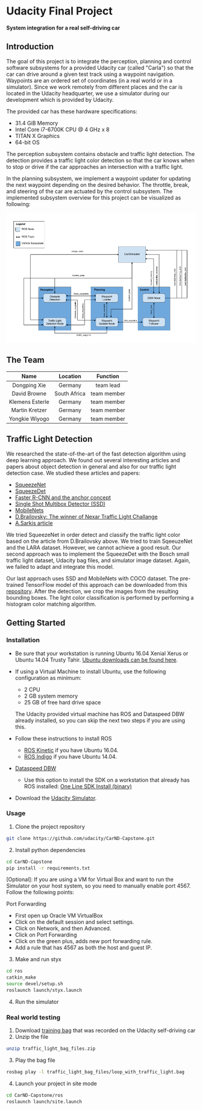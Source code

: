 # Udacity Final Project
**System integration for a real self-driving car**

## Introduction
The goal of this project is to integrate the perception, planning and control software subsystems for a provided Udacity car (called "Carla") so that the car can drive around a given test track using a waypoint navigation. Waypoints are an ordered set of coordinates (in a real world or in a simulator). Since we work remotely from different places and the car is located in the Udacity headquarter, we use a simulator during our development which is provided by Udacity. 

The provided car has these hardware specifications:

* 31.4 GiB Memory
* Intel Core i7-6700K CPU @ 4 GHz x 8
* TITAN X Graphics
* 64-bit OS

The perception subsystem contains obstacle and traffic light detection. The detection provides a traffic light color detection so that the car knows when to stop or drive if the car approaches an intersection with a traffic light.

In the planning subsystem, we implement a waypoint updater for updating the next waypoint depending on the desired behavior. The throttle, break, and steering of the car are actuated by the control subsystem. The implemented subsystem overview for this project can be visualized as following:

![subsystem architecture][image1]


## The Team

| Name | Location | Function |
|:---:|:---:|:---:|
|Dongping Xie| Germany | team lead|
|David Browne | South Africa | team member|
|Klemens Esterle  | Germany |team member|
|Martin Kretzer | Germany | team member|
|Yongkie Wiyogo | Germany | team member|

## Traffic Light Detection

We researched the state-of-the-art of the fast detection algorithm using deep learning approach. We found out several interesting articles and papers about object detection in general and also for our traffic light detection case. We studied these articles and papers:

* [SqueezeNet](https://arxiv.org/pdf/1602.07360.pdf)
* [SqueezeDet](https://arxiv.org/pdf/1612.01051.pdf)
* [Faster R-CNN and the anchor concept](https://arxiv.org/pdf/1506.01497.pdf)
* [Single Shot Multibox Detector (SSD)](https://arxiv.org/pdf/1512.02325.pdf)
* [MobileNets](https://arxiv.org/pdf/1704.04861.pdf)
* [D.Brailovsky: The winner of Nexar Traffic Light Challange](https://medium.freecodecamp.org/recognizing-traffic-lights-with-deep-learning-23dae23287cc)
* [A.Sarkis article](https://medium.com/@anthony_sarkis/self-driving-cars-implementing-real-time-traffic-light-detection-and-classification-in-2017-7d9ae8df1c58)

We tried SqueezeNet in order detect and classify the traffic light color based on the article from D.Brailovsky above. We tried to train SqeeuzeNet and the LARA dataset. However, we cannot achieve a good result. Our second approach was to implement the SqueezeDet with the Bosch small traffic light dataset, Udacity bag files, and simulator image dataset. Again, we failed to adapt and integrate this model.

Our last approach uses SSD and MobileNets with COCO dataset. The pre-trained TensorFlow model of this approach can be downloaded from this [repository](https://github.com/tensorflow/models/blob/master/research/object_detection/g3doc/detection_model_zoo.md). After the detection, we crop the images from the resulting bounding boxes. The light color classification is performed by performing a histogram color matching algorithm.

## Getting Started
### Installation 

* Be sure that your workstation is running Ubuntu 16.04 Xenial Xerus or Ubuntu 14.04 Trusty Tahir. [Ubuntu downloads can be found here](https://www.ubuntu.com/download/desktop). 
* If using a Virtual Machine to install Ubuntu, use the following configuration as minimum:
  * 2 CPU
  * 2 GB system memory
  * 25 GB of free hard drive space
  
  The Udacity provided virtual machine has ROS and Dataspeed DBW already installed, so you can skip the next two steps if you are using this.

* Follow these instructions to install ROS
  * [ROS Kinetic](http://wiki.ros.org/kinetic/Installation/Ubuntu) if you have Ubuntu 16.04.
  * [ROS Indigo](http://wiki.ros.org/indigo/Installation/Ubuntu) if you have Ubuntu 14.04.
* [Dataspeed DBW](https://bitbucket.org/DataspeedInc/dbw_mkz_ros)
  * Use this option to install the SDK on a workstation that already has ROS installed: [One Line SDK Install (binary)](https://bitbucket.org/DataspeedInc/dbw_mkz_ros/src/81e63fcc335d7b64139d7482017d6a97b405e250/ROS_SETUP.md?fileviewer=file-view-default)
* Download the [Udacity Simulator](https://github.com/udacity/CarND-Capstone/releases/tag/v1.2).

### Usage

1. Clone the project repository
```bash
git clone https://github.com/udacity/CarND-Capstone.git
```

2. Install python dependencies
```bash
cd CarND-Capstone
pip install -r requirements.txt
```

[Optional]: If you are using a VM for Virtual Box and want to run the Simulator on your host system, so you need to manually enable port 4567. Follow the following points: 

   Port Forwarding
   - First open up Oracle VM VirtualBox
   - Click on the default session and select settings.
   - Click on Network, and then Advanced.
   - Click on Port Forwarding
   - Click on the green plus, adds new port forwarding rule.
   - Add a rule that has 4567 as both the host and guest IP.

3. Make and run styx
```bash
cd ros
catkin_make
source devel/setup.sh
roslaunch launch/styx.launch
```
4. Run the simulator

### Real world testing
1. Download [training bag](https://drive.google.com/file/d/0B2_h37bMVw3iYkdJTlRSUlJIamM/view?usp=sharing) that was recorded on the Udacity self-driving car
2. Unzip the file
```bash
unzip traffic_light_bag_files.zip
```
3. Play the bag file
```bash
rosbag play -l traffic_light_bag_files/loop_with_traffic_light.bag
```
4. Launch your project in site mode
```bash
cd CarND-Capstone/ros
roslaunch launch/site.launch
```

[//]: # (Image References)
[image1]: ./imgs/subsystem_arch.png